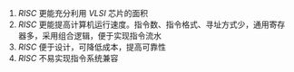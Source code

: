 1. $RISC$ 更能充分利用 $VLSI$ 芯片的面积
2. $RISC$ 更能提高计算机运行速度。指令数、指令格式、寻址方式少，通用寄存器多，采用组合逻辑，便于实现指令流水
3. $RISC$ 便于设计，可降低成本，提高可靠性
4. $RISC$ 不易实现指令系统兼容